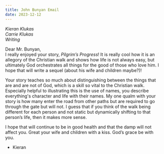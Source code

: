 ```yaml
---
title: John Bunyan Email
date: 2023-12-12
---
```


*Kieran Klukas*  
*Carrie Klukas*  
*Writing*  

Dear Mr. Bunyan,  
I really enjoyed your story, *Pilgrim’s Progress*\! It is really cool how it is an allegory of the Christian walk and shows how life is not always easy, but ultimately God orchestrates all things for the good of those who love him. I hope that will write a sequel (about his wife and children maybe?)\!

Your story teaches so much about distinguishing between the things that are and are not of God, which is a skill so vital to the Christian walk. Especially helpful to illustrating this is the use of names, you describe everything's character and life with their names. My one qualm with your story is how many enter the road from other paths but are required to go through the gate but will not. I guess that if you think of the walk being different for each person and not static but dynamically shifting to that person’s life, then it makes more sense.

I hope that will continue to be in good health and that the damp will not affect you. Great your wife and children with a kiss. God’s grace be with you.

- Kieran


